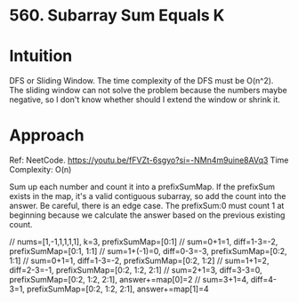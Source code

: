 # 560. Subarray Sum Equals K

# Intuition
DFS or Sliding Window.
The time complexity of the DFS must be O(n^2).
The sliding window can not solve the problem because the numbers maybe negative, so I don't know whether should I extend the window or shrink it.

# Approach
Ref: NeetCode. https://youtu.be/fFVZt-6sgyo?si=-NMn4m9uine8AVq3
Time Complexity: O(n)

Sum up each number and count it into a prefixSumMap.
If the prefixSum exists in the map, it's a valid contiguous subarray, so add the count into the answer.
Be careful, there is an edge case. The prefixSum:0 must count 1 at beginning because we calculate the answer based on the previous existing count.

// nums=[1,-1,1,1,1,1], k=3, prefixSumMap=[0:1]
// sum=0+1=1,       diff=1-3=-2,    prefixSumMap=[0:1, 1:1]
// sum=1+(-1)=0,    diff=0-3=-3,    prefixSumMap=[0:2, 1:1]
// sum=0+1=1,       diff=1-3=-2,    prefixSumMap=[0:2, 1:2]
// sum=1+1=2,       diff=2-3=-1,    prefixSumMap=[0:2, 1:2, 2:1]
// sum=2+1=3,       diff=3-3=0,     prefixSumMap=[0:2, 1:2, 2:1],   answer+=map[0]=2
// sum=3+1=4,       diff=4-3=1,     prefixSumMap=[0:2, 1:2, 2:1],   answer+=map[1]=4